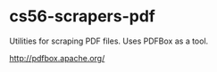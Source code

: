 # cs56-scrapers-pdf

Utilities for scraping PDF files.  Uses PDFBox as a tool.

http://pdfbox.apache.org/
